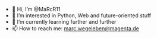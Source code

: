 - 👋 Hi, I’m @MaRcR11
- 👀 I’m interested in Python, Web and future-oriented stuff
- 🌱 I’m currently learning further and further
- 📫 How to reach me: marc.wegeleben@magenta.de

<!---
MaRcR11/MaRcR11 is a ✨ special ✨ repository because its `README.md` (this file) appears on your GitHub profile.
You can click the Preview link to take a look at your changes.
--->

